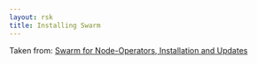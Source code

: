 ```yaml
---
layout: rsk
title: Installing Swarm
---
```


Taken from: [Swarm for Node-Operators, Installation and Updates](https://swarm-guide.readthedocs.io/en/latest/node_operator.html#installation-and-updates)